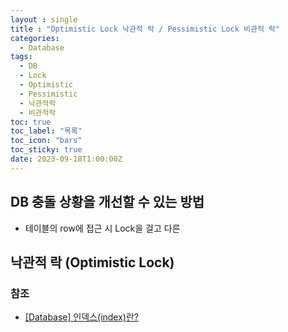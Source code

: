 ```yaml
---
layout : single
title : "Optimistic Lock 낙관적 락 / Pessimistic Lock 비관적 락"
categories:
  - Database
tags:
  - DB
  - Lock
  - Optimistic
  - Pessimistic
  - 낙관적락
  - 비관적락
toc: true
toc_label: "목록"
toc_icon: "bars"
toc_sticky: true
date: 2023-09-18T1:00:00Z
---
```

## DB 충돌 상황을 개선할 수 있는 방법
- 테이블의 row에 접근 시 Lock을 걸고 다른

## 낙관적 락 (Optimistic Lock)



### 참조
- [[Database] 인덱스(index)란?](https://mangkyu.tistory.com/96)


